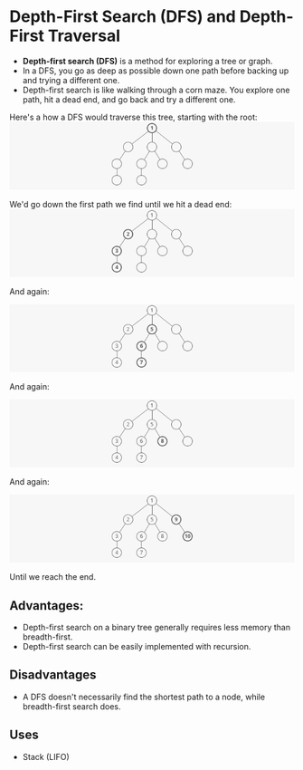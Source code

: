 # Depth-First Search (DFS) and Depth-First Traversal 

- **Depth-first search (DFS)** is a method for exploring a tree or graph. 
- In a DFS, you go as deep as possible down one path before backing up and trying a different one.
- Depth-first search is like walking through a corn maze. You explore one path, hit a dead end, and go back and try a different one. 

Here's a how a DFS would traverse this tree, starting with the root: 
![Binary Tree](../images/dfs/dfs_1.png "A Binary Tree")

We'd go down the first path we find until we hit a dead end: 
![Binary Tree](../images/dfs/dfs_2.png "A Binary Tree")

And again:

![Binary Tree](../images/dfs/dfs_3.png "A Binary Tree")

And again: 

![Binary Tree](../images/dfs/dfs_4.png "A Binary Tree")

And again: 

![Binary Tree](../images/dfs/dfs_5.png "A Binary Tree")

Until we reach the end. 

## Advantages:

- Depth-first search on a binary tree generally requires less memory than breadth-first.
- Depth-first search can be easily implemented with recursion.


## Disadvantages

- A DFS doesn't necessarily find the shortest path to a node, while breadth-first search does. 

## Uses 

- Stack (LIFO)